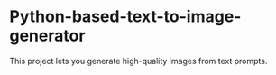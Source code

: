 # Python-based-text-to-image-generator
This project lets you generate high-quality images from text prompts.
